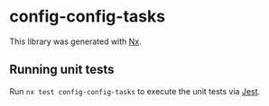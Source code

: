 # config-config-tasks

This library was generated with [Nx](https://nx.dev).

## Running unit tests

Run `nx test config-config-tasks` to execute the unit tests via [Jest](https://jestjs.io).

